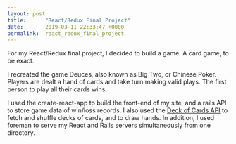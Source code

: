 ```yaml
---
layout: post
title:      "React/Redux Final Project"
date:       2019-03-11 22:33:47 +0000
permalink:  react_redux_final_project
---
```



For my React/Redux final project, I decided to build a game. A card game, to be exact. 

I recreated the game Deuces, also known as Big Two, or Chinese Poker. Players are dealt a hand of cards and take turn making valid plays. The first person to play all their cards wins.

I used the create-react-app to build the front-end of my site, and a rails API to store game data of win/loss records. I also used the [Deck of Cards API](http://deckofcardsapi.com/) to fetch and shuffle decks of cards, and to draw hands. In addition, I used foreman to serve my React and Rails servers simultaneously from one directory.


